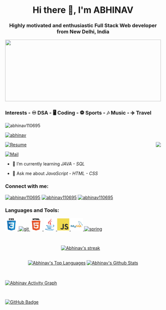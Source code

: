 <h1 align="center">Hi there 👋, I'm ABHINAV </h1>
<h3 align="center">Highly motivated and enthusiastic Full Stack Web developer from New Delhi, India</h3>

<img style="height: 200px; width:100%"  src="https://i.pinimg.com/originals/0b/f4/01/0bf4011a2d74bd3727ab269c509193f1.jpg"></img>
<h3>Interests  - ♾️ DSA
- 🖥️ Coding
- ⚽ Sports
- 🎶 Music
- ✈️ Travel</h3>


<p align="left"> <img src="https://komarev.com/ghpvc/?username=abhinav110695&label=Visitors&color=0e75b6&style=flat" alt="abhinav110695" /> </p>


<p align="left"> <a href="https://abhinav110695.github.io" target="blank"><img src="https://img.shields.io/badge/Portfolio_-000?style=for-the-badge&logo=ko-fi&logoColor=gold" alt="abhinav" /></a> </p>

<img style="height: 350px;"  align="right" src="https://c.tenor.com/p2eovClgAMoAAAAd/designer-coffee-break.gif"></img>

<p align="left"> <a href="https://drive.google.com/file/d/1ERWXnVNtLEFZ9fPdI6YQYypu4OPy9hgg/view?usp=sharing" target="blank"><img src="https://img.shields.io/badge/Resume_-000?style=for-the-badge&logo=files&logoColor=green" alt="Resume"/></a> </p>

<p align="left"> <a href="abhinav110695@gmail.com" target="blank"><img src="https://img.shields.io/badge/Reach_to_me_via_Mail_-000?style=for-the-badge&logo=gmail&logoColor=pink" alt="Mail" /></a> </p>


- 🌱 I’m currently learning *JAVA - SQL*

- 💬 Ask me about *JavaScript - HTML - CSS*

<h3 align="left">Connect with me:</h3>
<p align="left">

<a href="https://linkedin.com/in/abhinav110695" target="blank"><img align="center" src="https://raw.githubusercontent.com/rahuldkjain/github-profile-readme-generator/master/src/images/icons/Social/linked-in-alt.svg" alt="abhinav110695" height="30" width="40" /></a>
<a href="https://www.hackerrank.com/abhinav110695" target="blank"><img align="center" src="https://raw.githubusercontent.com/rahuldkjain/github-profile-readme-generator/master/src/images/icons/Social/hackerrank.svg" alt="abhinav110695" height="30" width="40" /></a>
<a href="https://www.leetcode.com/abhinav110695" target="blank"><img align="center" src="https://raw.githubusercontent.com/rahuldkjain/github-profile-readme-generator/master/src/images/icons/Social/leet-code.svg" alt="abhinav110695" height="30" width="40" /></a>
</p>

<h3 align="left">Languages and Tools:</h3>
<p align="left"> <a href="https://www.w3schools.com/css/" target="_blank" rel="noreferrer"> <img src="https://raw.githubusercontent.com/devicons/devicon/master/icons/css3/css3-original-wordmark.svg" alt="css3" width="40" height="40"/> </a> <a href="https://git-scm.com/" target="_blank" rel="noreferrer"> <img src="https://www.vectorlogo.zone/logos/git-scm/git-scm-icon.svg" alt="git" width="40" height="40"/> </a> <a href="https://www.w3.org/html/" target="_blank" rel="noreferrer"> <img src="https://raw.githubusercontent.com/devicons/devicon/master/icons/html5/html5-original-wordmark.svg" alt="html5" width="40" height="40"/> </a> <a href="https://www.java.com" target="_blank" rel="noreferrer"> <img src="https://raw.githubusercontent.com/devicons/devicon/master/icons/java/java-original.svg" alt="java" width="40" height="40"/> </a> <a href="https://developer.mozilla.org/en-US/docs/Web/JavaScript" target="_blank" rel="noreferrer"> <img src="https://raw.githubusercontent.com/devicons/devicon/master/icons/javascript/javascript-original.svg" alt="javascript" width="40" height="40"/> </a> <a href="https://www.mysql.com/" target="_blank" rel="noreferrer"> <img src="https://raw.githubusercontent.com/devicons/devicon/master/icons/mysql/mysql-original-wordmark.svg" alt="mysql" width="40" height="40"/> </a> <a href="https://spring.io/" target="_blank" rel="noreferrer"> <img src="https://www.vectorlogo.zone/logos/springio/springio-icon.svg" alt="spring" width="40" height="40"/> </a> </p>
<br>
<p align="center">
    <a href="https://github.com/abhinav110695/github-readme-streak-stats">
        <img title="🔥 Get streak stats for your profile at git.io/streak-stats" alt="Abhinav's streak" src="https://github-readme-streak-stats.herokuapp.com/?user=abhinav110695&theme=black-ice&hide_border=true&stroke=0000&background=060A0CD0"/>
    </a>
</p>
 <br/> <div display="flex" align="center" >
    <a  href="https://github.com/abhinav110695/github-readme-stats"><img alt="Abhinav's Top Languages" src="https://github-readme-stats.vercel.app/api/top-langs/?username=abhinav110695&langs_count=8&count_private=true&layout=compact&theme=react&hide_border=true&bg_color=0D1117" /></a>
    <a href="https://github.com/abhinav110695/github-readme-stats"><img alt="Abhinav's Github Stats" src="https://github-readme-stats.vercel.app/api?username=abhinav110695&show_icons=true&count_private=true&theme=react&hide_border=true&bg_color=0D1117" /></a></div>
   
 
  <br/>

<br/>

<a href="https://github.com/abhinav110695/github-readme-activity-graph"><img alt="Abhinav Activity Graph" src="https://activity-graph.herokuapp.com/graph?username=abhinav110695&bg_color=0D1117&color=5BCDEC&line=5BCDEC&point=FFFFFF&hide_border=true" /></a>

<br/>

<a align="right" href="https://github.com/abhinav110695?tab=followers"><img src="https://img.shields.io/github/followers/abhinav110695?label=Followers&style=social" alt="GitHub Badge"></a>
